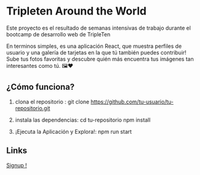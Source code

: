 # Tripleten Around the World

Este proyecto es el resultado de semanas intensivas de trabajo durante el bootcamp de desarrollo web de TripleTen

En terminos simples, es una aplicación React, que muestra perfiles de usuario y una galería de tarjetas en la que tú también puedes contribuir! Sube tus fotos favoritas y descubre quién más encuentra tus imágenes tan interesantes como tú. 🖼️❤️

## ¿Cómo funciona?

1.  clona el repositorio :
    git clone https://github.com/tu-usuario/tu-repositorio.git

2.  instala las dependencias:
    cd tu-repositorio
    npm install

3.  ¡Ejecuta la Aplicación y Explora!:
    npm run start

## Links
 <a href='https://aroundtheworld7.mooo.com/signin'> Signup !<a/>
